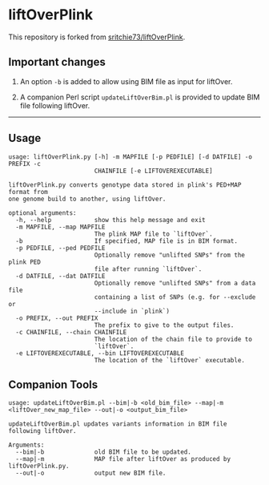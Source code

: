 liftOverPlink
=============
This repository is forked from [sritchie73/liftOverPlink](https://github.com/sritchie73/liftOverPlink).

## Important changes

1. An option `-b` is added to allow using BIM file as input for liftOver.

2. A companion Perl script `updateLiftOverBim.pl` is provided to update BIM file following liftOver.

---
## Usage

```
usage: liftOverPlink.py [-h] -m MAPFILE [-p PEDFILE] [-d DATFILE] -o PREFIX -c
                        CHAINFILE [-e LIFTOVEREXECUTABLE]

liftOverPlink.py converts genotype data stored in plink's PED+MAP format from
one genome build to another, using liftOver.

optional arguments:
  -h, --help            show this help message and exit
  -m MAPFILE, --map MAPFILE
                        The plink MAP file to `liftOver`.
  -b                    If specified, MAP file is in BIM format.
  -p PEDFILE, --ped PEDFILE
                        Optionally remove "unlifted SNPs" from the plink PED
                        file after running `liftOver`.
  -d DATFILE, --dat DATFILE
                        Optionally remove "unlifted SNPs" from a data file
                        containing a list of SNPs (e.g. for --exclude or
                        --include in `plink`)
  -o PREFIX, --out PREFIX
                        The prefix to give to the output files.
  -c CHAINFILE, --chain CHAINFILE
                        The location of the chain file to provide to
                        `liftOver`.
  -e LIFTOVEREXECUTABLE, --bin LIFTOVEREXECUTABLE
                        The location of the `liftOver` executable.
```

## Companion Tools
```
usage: updateLiftOverBim.pl --bim|-b <old_bim_file> --map|-m <liftOver_new_map_file> --out|-o <output_bim_file>

updateLiftOverBim.pl updates variants information in BIM file following liftOver.

Arguments:
  --bim|-b              old BIM file to be updated.
  --map|-m              MAP file after liftOver as produced by liftOverPlink.py.
  --out|-o              output new BIM file.
```

